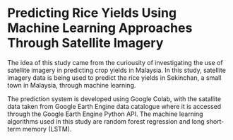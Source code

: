 # Predicting Rice Yields Using Machine Learning Approaches Through Satellite Imagery

The idea of this study came from the curiousity of investigating the use of satellite imagery in predicting crop yields in Malaysia. In this study, satellite imagery data is being used to predict the rice yields in Sekinchan, a small town in Malaysia, through machine learning. 

The prediction system is developed using Google Colab, with the satallite data taken from Google Earth Engine data catalogue where it is accessed through the Google Earth Engine Python API. The machine learning algorithms used in this study are random forest regression and long short-term memory (LSTM).

